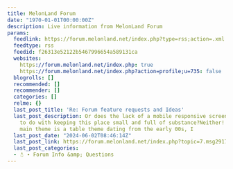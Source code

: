 ```yaml
---
title: MelonLand Forum
date: "1970-01-01T00:00:00Z"
description: Live information from MelonLand Forum
params:
  feedlink: https://forum.melonland.net/index.php?type=rss;action=.xml
  feedtype: rss
  feedid: f26313e52122b5467996654a589131ca
  websites:
    https://forum.melonland.net/index.php: true
    https://forum.melonland.net/index.php?action=profile;u=735: false
  blogrolls: []
  recommended: []
  recommender: []
  categories: []
  relme: {}
  last_post_title: 'Re: Forum feature requests and Ideas'
  last_post_description: Or does the lack of a mobile responsive screen have something
    to do with keeping this place small and full of substance?Neither! The forums
    main theme is a table theme dating from the early 00s, I
  last_post_date: "2024-06-02T08:46:14Z"
  last_post_link: https://forum.melonland.net/index.php?topic=7.msg29177#msg29177
  last_post_categories:
  - ⛄︎ ∙ Forum Info &amp; Questions
---
```

